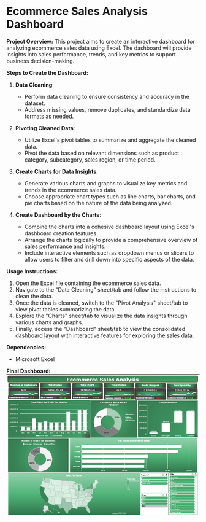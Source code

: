 # Ecommerce Sales Analysis Dashboard

**Project Overview:**
This project aims to create an interactive dashboard for analyzing ecommerce sales data using Excel. The dashboard will provide insights into sales performance, trends, and key metrics to support business decision-making.

**Steps to Create the Dashboard:**

1. **Data Cleaning**:
   - Perform data cleaning to ensure consistency and accuracy in the dataset.
   - Address missing values, remove duplicates, and standardize data formats as needed.

2. **Pivoting Cleaned Data**:
   - Utilize Excel's pivot tables to summarize and aggregate the cleaned data.
   - Pivot the data based on relevant dimensions such as product category, subcategory, sales region, or time period.

3. **Create Charts for Data Insights**:
   - Generate various charts and graphs to visualize key metrics and trends in the ecommerce sales data.
   - Choose appropriate chart types such as line charts, bar charts, and pie charts based on the nature of the data being analyzed.

4. **Create Dashboard by the Charts**:
   - Combine the charts into a cohesive dashboard layout using Excel's dashboard creation features.
   - Arrange the charts logically to provide a comprehensive overview of sales performance and insights.
   - Include interactive elements such as dropdown menus or slicers to allow users to filter and drill down into specific aspects of the data.

**Usage Instructions:**
1. Open the Excel file containing the ecommerce sales data.
2. Navigate to the "Data Cleaning" sheet/tab and follow the instructions to clean the data.
3. Once the data is cleaned, switch to the "Pivot Analysis" sheet/tab to view pivot tables summarizing the data.
4. Explore the "Charts" sheet/tab to visualize the data insights through various charts and graphs.
5. Finally, access the "Dashboard" sheet/tab to view the consolidated dashboard layout with interactive features for exploring the sales data.

**Dependencies:**
- Microsoft Excel

**Final Dashboard:**
![](https://github.com/sohilamohey/Excel-Projects/blob/main/Ecommerce%20Sales%20Analysis%20Dashboard/Ecommerce%20Sales%20Analysis%20Dashboard.png)